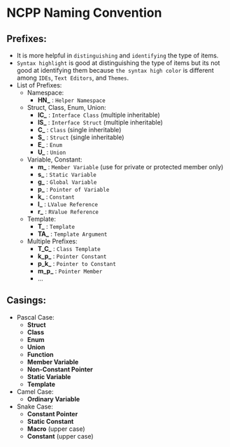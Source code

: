 # NCPP Naming Convention #
## Prefixes: ##
+ It is more helpful in `distinguishing` and `identifying` the type of items.
+ `Syntax highlight` is good at distinguishing the type of items but its not good at identifying them because `the syntax high color` is different among `IDEs`, `Text Editors`, and `Themes`.
+ List of Prefixes:
    + Namespace:
        + **HN_** : `Helper Namespace`
    + Struct, Class, Enum, Union:
        + **IC_** : `Interface Class` (multiple inheritable)
        + **IS_** : `Interface Struct` (multiple inheritable)
        + **C_** : `Class` (single inheritable)
        + **S_** : `Struct` (single inheritable)
        + **E_** : `Enum`
        + **U_** : `Union`
    + Variable, Constant:
        + **m_** : `Member Variable` (use for private or protected member only)
        + **s_** : `Static Variable`
        + **g_** : `Global Variable`
        + **p_** : `Pointer of Variable`
        + **k_** : `Constant`
        + **l_** : `LValue Reference`
        + **r_** : `RValue Reference`
    + Template:
        + **T_** : `Template`
        + **TA_** : `Template Argument`
    + Multiple Prefixes:
        + **T_C_** : `Class Template`
        + **k_p_** : `Pointer Constant`
        + **p_k_** : `Pointer to Constant`
        + **m_p_** : `Pointer Member`
        + ...

## Casings: ##
- Pascal Case:    
    + **Struct**
    + **Class**
    + **Enum**
    + **Union**
    + **Function** 
    + **Member Variable**
    + **Non-Constant Pointer**
    + **Static Variable**
    + **Template**
- Camel Case:
    + **Ordinary Variable**
- Snake Case:
    + **Constant Pointer**
    + **Static Constant**
    + **Macro** (upper case)
    + **Constant** (upper case)